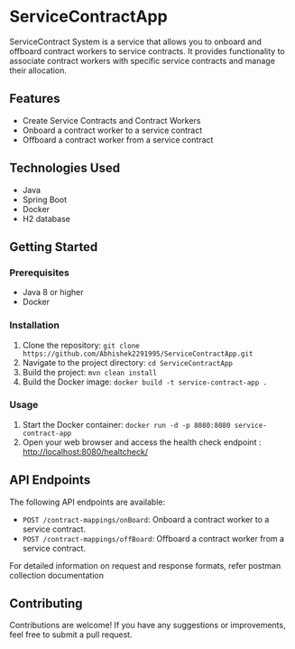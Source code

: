 # ServiceContractApp
ServiceContract System is a service that allows you to onboard and offboard contract workers to service contracts.
It provides functionality to associate contract workers with specific service contracts and manage their allocation.

## Features

- Create Service Contracts and Contract Workers
- Onboard a contract worker to a service contract
- Offboard a contract worker from a service contract


## Technologies Used

- Java
- Spring Boot
- Docker
- H2 database
  
## Getting Started

### Prerequisites

- Java 8 or higher
- Docker

### Installation

1. Clone the repository: `git clone https://github.com/Abhishek2291995/ServiceContractApp.git`
2. Navigate to the project directory: `cd ServiceContractApp`
3. Build the project: `mvn clean install`
4. Build the Docker image: `docker build -t service-contract-app .`

### Usage

1. Start the Docker container: `docker run -d -p 8080:8080 service-contract-app`
2. Open your web browser and access the health check endpoint : [http://localhost:8080/healtcheck/](http://localhost:8080/healthcheck/)

## API Endpoints

The following API endpoints are available:

- `POST /contract-mappings/onBoard`: Onboard a contract worker to a service contract.
- `POST /contract-mappings/offBoard`: Offboard a contract worker from a service contract.

For detailed information on request and response formats, refer postman collection documentation

## Contributing

Contributions are welcome! If you have any suggestions or improvements, feel free to submit a pull request.
